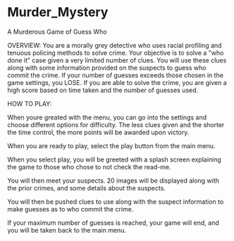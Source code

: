 # Murder_Mystery
A Murderous Game of Guess Who

OVERVIEW:
You are a morally grey detective who uses racial profiling and tenuous policing methods to solve crime. Your objective is to solve a "who done it" case given a very limited
number of clues. You will use these clues along with some information provided on the suspects to guess who commit the crime. If your number of guesses exceeds those 
chosen in the game settings, you LOSE. If you are able to solve the crime, you are given a high score based on time taken and the number of guesses used. 

HOW TO PLAY:

When youre greated with the menu, you can go into the settings and choose different options for difficulty. The less clues given and the shorter the time control, the
more points will be awarded upon victory.

When you are ready to play, select the play button from the main menu.

When you select play, you will be greeted with a splash screen explaining the game to those who chose to not check the read-me. 

You will then meet your suspects. 20 images will be displayed along with the prior crimes, and some details about the suspects. 

You will then be pushed clues to use along with the suspect information to make guesses as to who commit the crime.

If your maximum number of guesses is reached, your game will end, and you will be taken back to the main menu.
